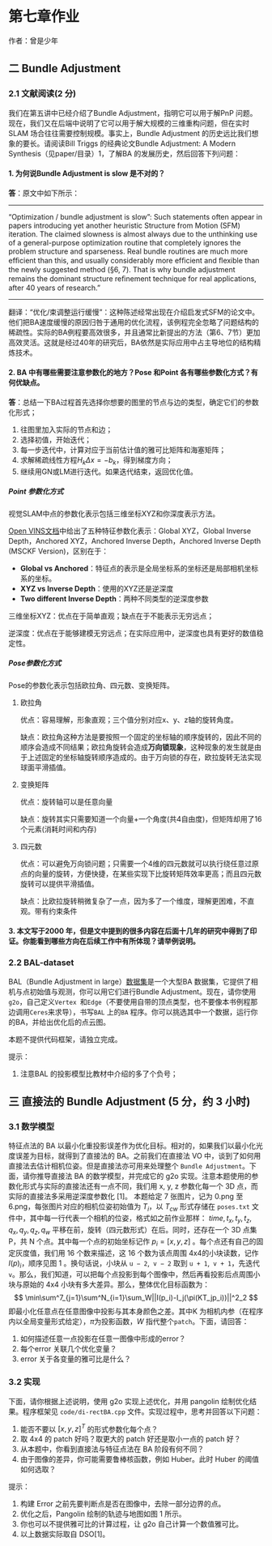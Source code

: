 # 第七章作业

作者：曾是少年

## 二 Bundle Adjustment 

### 2.1 文献阅读(2 分)

我们在第五讲中已经介绍了Bundle Adjustment，指明它可以用于解PnP 问题。现在，我们又在后端中说明了它可以用于解大规模的三维重构问题，但在实时SLAM 场合往往需要控制规模。事实上，Bundle Adjustment 的历史远⽐我们想象的要长。请阅读Bill Triggs 的经典论文Bundle Adjustment: A Modern Synthesis（见paper/目录）1，了解BA 的发展历史，然后回答下列问题：

#### 1. 为何说Bundle Adjustment is slow 是不对的？

**答**：原文中如下所示：

---

“Optimization / bundle adjustment is slow”: Such statements often appear in papers introducing yet another heuristic Structure from Motion (SFM) iteration. The claimed slowness is almost always due to the unthinking use of a general-purpose optimization routine that completely ignores the problem structure and sparseness. Real bundle routines are much more efﬁcient than this, and usually considerably more efﬁcient and ﬂexible than the newly suggested method (§6, 7). That is why bundle adjustment remains the dominant structure reﬁnement technique for real applications, after 40 years of research.”

---

翻译：“优化/束调整运行缓慢”：这种陈述经常出现在介绍启发式SFM的论文中。他们把BA速度缓慢的原因归咎于通用的优化流程，该例程完全忽略了问题结构的稀疏性。实际的BA例程要高效很多，并且通常比新提出的方法（第6、7节）更加高效灵活。这就是经过40年的研究后，BA依然是实际应用中占主导地位的结构精炼技术。



#### 2. BA 中有哪些需要注意参数化的地方？Pose 和Point 各有哪些参数化⽅式？有何优缺点。

**答**：总结一下BA过程首先选择你想要的图里的节点与边的类型，确定它们的参数化形式；
1) 往图里加入实际的节点和边；
2) 选择初值，开始迭代；
3) 每一步迭代中，计算对应于当前估计值的雅可比矩阵和海塞矩阵；
4) 求解稀疏线性方程$H_kΔx=−b_k$，得到梯度方向；
5) 继续用GN或LM进行迭代。如果迭代结束，返回优化值。

##### Point 参数化方式

视觉SLAM中点的参数化表示包括三维坐标XYZ和你深度表示方法。

[Open VINS文档](https://link.zhihu.com/?target=http%3A//measurement%20update%20derivations%20%22%20camera%20measurement%20update/)中给出了五种特征参数化表示：Global XYZ，Global Inverse Depth，Anchored XYZ，Anchored Inverse Depth，Anchored Inverse Depth (MSCKF Version)，区别在于：

- **Global vs Anchored**：特征点的表示是全局坐标系的坐标还是局部相机坐标系的坐标。
- **XYZ vs Inverse Depth**：使用的XYZ还是逆深度
- **Two different Inverse Depth**：两种不同类型的逆深度参数

三维坐标XYZ：优点在于简单直观；缺点在于不能表示无穷远点；

逆深度：优点在于能够建模无穷远点；在实际应用中，逆深度也具有更好的数值稳定性。

##### Pose参数化方式

Pose的参数化表示包括欧拉角、四元数、变换矩阵。

1. 欧拉角 

   优点：容易理解，形象直观；三个值分别对应x、y、z轴的旋转角度。

   缺点：欧拉角这种方法是要按照一个固定的坐标轴的顺序旋转的，因此不同的顺序会造成不同结果；欧拉角旋转会造成**万向锁现象**，这种现象的发生就是由于上述固定的坐标轴旋转顺序造成的。由于万向锁的存在，欧拉旋转无法实现球面平滑插值。

2. 变换矩阵 

   优点：旋转轴可以是任意向量 

   缺点：旋转其实只需要知道一个向量+一个角度(共4自由度)，但矩阵却用了16个元素(消耗时间和内存)

3. 四元数 

   优点：可以避免万向锁问题；只需要一个4维的四元数就可以执行绕任意过原点的向量的旋转，方便快捷，在某些实现下比旋转矩阵效率更高；而且四元数旋转可以提供平滑插值。 

   缺点：比欧拉旋转稍微复杂了一点，因为多了一个维度，理解更困难，不直观。带有约束条件



#### 3. 本文写于2000 年，但是文中提到的很多内容在后面十几年的研究中得到了印证。你能看到哪些方向在后续工作中有所体现？请举例说明。



### 2.2 BAL-dataset

BAL（Bundle Adjustment in large）[数据集](http://grail.cs.washington.edu/projects/bal/)是⼀个⼤型BA 数据集，它提供了相机与点初始值与观测，你可以⽤它们进⾏Bundle Adjustment。现在，请你使⽤`g2o`，自己定义`Vertex `和`Edge`（不要使用自带的顶点类型，也不要像本书例程那边调用`Ceres`来求导），书写`BAL` 上的`BA` 程序。你可以挑选其中⼀个数据，运行你的BA，并给出优化后的点云图。

本题不提供代码框架，请独立完成。

提示：

1. 注意BAL 的投影模型⽐教材中介绍的多了个负号；





## 三 直接法的 Bundle Adjustment (5 分，约 3 小时)
### 3.1 数学模型
特征点法的 BA 以最小化重投影误差作为优化目标。相对的，如果我们以最小化光度误差为目标，就得到了直接法的 BA。之前我们在直接法 VO 中，谈到了如何用直接法去估计相机位姿。但是直接法亦可用来处理整个 `Bundle Adjustment`。下面，请你推导直接法 BA 的数学模型，并完成它的 g2o 实现。注意本题使用的参数化形式与实际的直接法还有⼀点不同，我们用 x, y, z 参数化每⼀个 3D 点，而实际的直接法多采用逆深度参数化 [1]。
本题给定 7 张图片，记为 0.png 至 6.png，每张图片对应的相机位姿初始值为 $T_i$，以 $T_{cw}$ 形式存储在 `poses.txt` 文件中，其中每⼀行代表⼀个相机的位姿，格式如之前作业那样：
$time, t_x, t_y, t_z, q_x, q_y, q_z, q_w$
平移在前，旋转（四元数形式）在后。同时，还存在⼀个 3D 点集 P，共 N 个点。其中每⼀个点的初始坐标记作 $p_i = [x, y, z]$ 。每个点还有自己的固定灰度值，我们用 16 个数来描述，这 16 个数为该点周围 4x4的小块读数，记作 $I(p)_i$，顺序见图 1 。换句话说，小块从 `u − 2`,` v − 2` 取到 `u + 1`,` v + 1`，先迭代 `v`。那么，我们知道，可以把每个点投影到每个图像中，然后再看投影后点周围小块与原始的 4x4 小块有多大差异。那么，整体优化目标函数为：
$$
\min\sum^7_{j=1}\sum^N_{i=1}\sum_W||I(p_i)-I_j(\pi(KT_jp_i))||^2_2
$$
即最⼩化任意点在任意图像中投影与其本⾝颜⾊之差。其中K 为相机内参（在程序内以全局变量形式给定），$\pi$为投影函数，$W$ 指代整个`patch`。下面，请回答：
1. 如何描述任意⼀点投影在任意⼀图像中形成的error？
2. 每个error 关联⼏个优化变量？
3. error 关于各变量的雅可⽐是什么？

### 3.2 实现

下⾯，请你根据上述说明，使⽤ g2o 实现上述优化，并⽤ pangolin 绘制优化结果。程序框架见 `code/di-rectBA.cpp` ⽂件。实现过程中，思考并回答以下问题：

1.	能否不要以 $[x, y, z]^T$ 的形式参数化每个点？
2.	取 4x4 的 patch 好吗？取更⼤的 patch 好还是取⼩⼀点的 patch 好？
3.	从本题中，你看到直接法与特征点法在 BA 阶段有何不同？
4.	由于图像的差异，你可能需要鲁棒核函数，例如 Huber。此时 Huber 的阈值如何选取？

提示：

1.	构建 Error 之前先要判断点是否在图像中，去除⼀部分边界的点。
2.	优化之后，Pangolin 绘制的轨迹与地图如图 1 所⽰。
3.	你也可以不提供雅可⽐的计算过程，让 g2o ⾃⼰计算⼀个数值雅可⽐。
4.	以上数据实际取⾃ DSO[1]。
